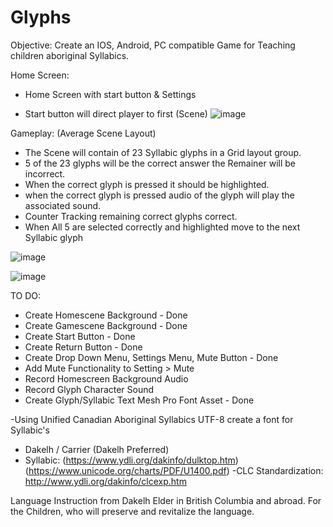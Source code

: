 # Glyphs

Objective: Create an IOS, Android, PC compatible Game for Teaching children aboriginal Syllabics.

Home Screen:

- Home Screen with start button & Settings

- Start button will direct player to first (Scene)
![image](https://user-images.githubusercontent.com/26759760/163059338-fb20c049-7e24-459e-8c0d-59eb5c1caaa0.png)


Gameplay: (Average Scene Layout)
- The Scene will contain of 23 Syllabic glyphs in a Grid layout group.
- 5 of the 23 glyphs will be the correct answer the Remainer will be incorrect.
- When the correct glyph is pressed it should be highlighted.
- when the correct glyph is pressed audio of the glyph will play the associated sound.
- Counter Tracking remaining correct glyphs correct.
- When All 5 are selected correctly and highlighted move to the next Syllabic glyph

![image](https://user-images.githubusercontent.com/26759760/163046467-eae90a71-7de4-479c-9da4-d28acf348348.png)

![image](https://user-images.githubusercontent.com/26759760/163046498-aa59c787-7b08-406d-8d1e-1f88c8c1fb44.png)


  
TO DO:
- Create Homescene Background - Done
- Create Gamescene Background - Done
- Create Start Button - Done
- Create Return Button - Done
- Create Drop Down Menu, Settings Menu, Mute Button - Done
- Add Mute Functionality to Setting > Mute
- Record Homescreen Background Audio
- Record Glyph Character Sound
- Create Glyph/Syllabic Text Mesh Pro Font Asset - Done




-Using Unified Canadian Aboriginal Syllabics UTF-8 create a font for Syllabic's 
  - Dakelh / Carrier (Dakelh Preferred)
  - Syllabic:
  (https://www.ydli.org/dakinfo/dulktop.htm) (https://www.unicode.org/charts/PDF/U1400.pdf)
	-CLC Standardization:
  http://www.ydli.org/dakinfo/clcexp.htm


 Language Instruction from Dakelh Elder in British Columbia and abroad.
For the Children, who will preserve and revitalize the language.
